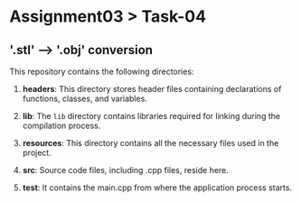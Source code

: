 # Assignment03 > Task-04
## '.stl' --> '.obj' conversion

This repository contains the following directories:

1. **headers**: This directory stores header files containing declarations of functions, classes, and variables.
   
2. **lib**: The `lib` directory contains libraries required for linking during the compilation process.
      
3. **resources**: This directory contains all the necessary files used in the project.
   
4. **src**: Source code files, including .cpp files, reside here.
   
5. **test**: It contains the main.cpp from where the application process starts.


